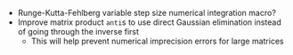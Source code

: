 - Runge-Kutta-Fehlberg variable step size numerical integration macro?
- Improve matrix product `anti`s to use direct Gaussian elimination instead of going through the inverse first
  - This will help prevent numerical imprecision errors for large matrices
